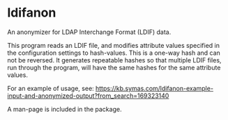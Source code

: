# ldifanon

An anonymizer for LDAP Interchange Format (LDIF) data. 

This program reads an LDIF file, and modifies attribute values specified in the configuration settings to hash-values. This is a one-way hash and can not be reversed. It generates repeatable hashes so that multiple LDIF files, run through the program, will have the same hashes for the same attribute values.

For an example of usage, see: https://kb.symas.com/ldifanon-example-input-and-anonymized-output?from_search=169323140

A man-page is included in the package.
